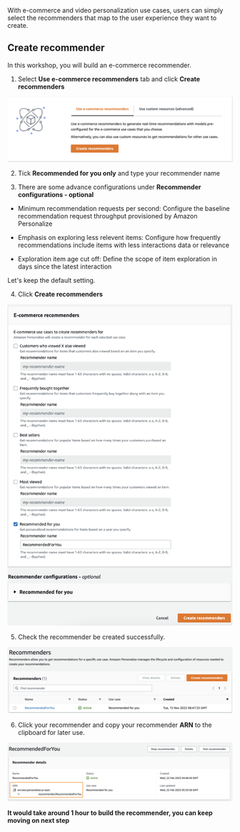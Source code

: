 With e-commerce and video personalization use cases, users can simply select the recommenders that map to the user experience they want to create. 

## Create recommender

In this workshop, you will build an e-commerce recommender.
1. Select **Use e-commerce recommenders** tab and click **Create recommenders**

![05-recommender-1](/static/image/05-recommender-1.png)

2. Tick **Recommended for you only** and type your recommender name

3. There are some advance configurations under **Recommender configurations - optional**

* Minimum recommendation requests per second: Configure the baseline recommendation request throughput provisioned by Amazon Personalize

* Emphasis on exploring less relevent items: Configure how frequently recommendations include items with less interactions data or relevance

* Exploration item age cut off: Define the scope of item exploration in days since the latest interaction

Let's keep the default setting.

4. Click **Create recommenders**

![05-recommender-2](/static/image/05-recommender-2.png)

5. Check the recommender be created successfully.

![05-recommender-3](/static/image/05-recommender-3.png)

6. Click your recommender and copy your recommender **ARN** to the clipboard for later use.

![05-recommender-4](/static/image/05-recommender-4.png)

**It would take around 1 hour to build the recommender, you can keep moving on next step**